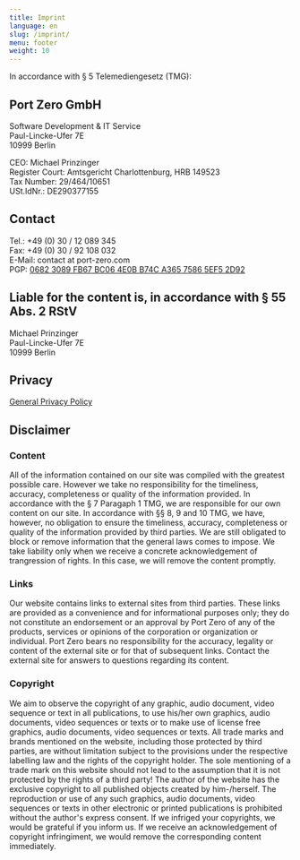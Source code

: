 ```yaml
---
title: Imprint
language: en
slug: /imprint/
menu: footer
weight: 10
---
```


In accordance with § 5 Telemediengesetz (TMG):

## Port Zero GmbH

Software Development & IT Service\
Paul-Lincke-Ufer 7E\
10999 Berlin

CEO: Michael Prinzinger\
Register Court: Amtsgericht Charlottenburg, HRB 149523\
Tax Number: 29/464/10651\
USt.IdNr.: DE290377155

## Contact

Tel.: +49 (0) 30 / 12 089 345\
Fax: +49 (0) 30 / 92 108 032\
E-Mail: contact at port-zero.com\
PGP: [0682 3089 FB67 BC06 4E0B B74C A365 7586 5EF5 2D92](/pubkey.asc)

## Liable for the content is, in accordance with § 55 Abs. 2 RStV

Michael Prinzinger\
Paul-Lincke-Ufer 7E\
10999 Berlin

## Privacy

[General Privacy Policy](/privacypolicy/)

## Disclaimer

### Content

All of the information contained on our site was compiled with the greatest possible care.
However we take no responsibility for the timeliness, accuracy, completeness or quality of the information provided.
In accordance with the § 7 Paragaph 1 TMG, we are responsible for our own content on our site.
In accordance with §§ 8, 9 and 10 TMG, we have, however, no obligation to ensure the timeliness, accuracy, completeness or quality of the information provided by third parties.
We are still obligated to block or remove information that the general laws comes to impose.
We take liability only when we receive a concrete acknowledgement of trangression of rights.
In this case, we will remove the content promptly.

### Links

Our website contains links to external sites from third parties.
These links are provided as a convenience and for informational purposes only; they do not constitute an endorsement or an approval by Port Zero of any of the products, services or opinions of the corporation or organization or individual.
Port Zero bears no responsibility for the accuracy, legality or content of the external site or for that of subsequent links.
Contact the external site for answers to questions regarding its content.

### Copyright

We aim to observe the copyright of any graphic, audio document, video sequence or text in all publications, to use his/her own graphics, audio documents, video sequences or texts or to make use of license free graphics, audio documents, video sequences or texts.
All trade marks and brands mentioned on the website, including those protected by third parties, are without limitation subject to the provisions under the respective labelling law and the rights of the copyright holder.
The sole mentioning of a trade mark on this website should not lead to the assumption that it is not protected by the rights of a third party!
The author of the website has the exclusive copyright to all published objects created by him-/herself.
The reproduction or use of any such graphics, audio documents, video sequences or texts in other electronic or printed publications is prohibited without the author's express consent.
If we infriged your copyrights, we would be grateful if you inform us.
If we receive an acknowledgement of copyright infringiment, we would remove the corresponding content immediately.
